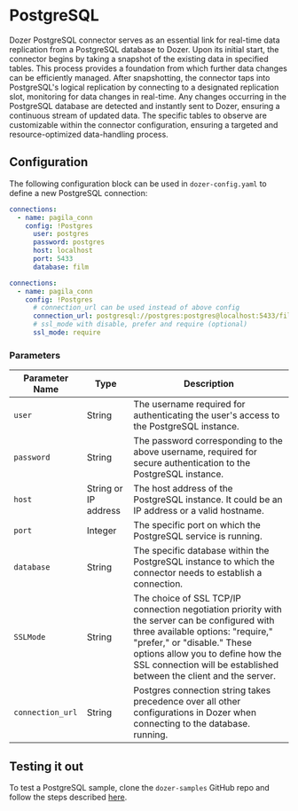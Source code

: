 # PostgreSQL

Dozer PostgreSQL connector serves as an essential link for real-time data replication from a PostgreSQL database to Dozer. Upon its initial start, the connector begins by taking a snapshot of the existing data in specified tables. This process provides a foundation from which further data changes can be efficiently managed. After snapshotting, the connector taps into PostgreSQL's logical replication by connecting to a designated replication slot, monitoring for data changes in real-time. Any changes occurring in the PostgreSQL database are detected and instantly sent to Dozer, ensuring a continuous stream of updated data. The specific tables to observe are customizable within the connector configuration, ensuring a targeted and resource-optimized data-handling process.

## Configuration
The following configuration block can be used in `dozer-config.yaml` to define a new PostgreSQL connection:

```yaml
connections:
  - name: pagila_conn
    config: !Postgres
      user: postgres
      password: postgres
      host: localhost
      port: 5433
      database: film
```

```yaml
connections:
  - name: pagila_conn
    config: !Postgres
      # connection_url can be used instead of above config
      connection_url: postgresql://postgres:postgres@localhost:5433/film
      # ssl_mode with disable, prefer and require (optional)
      ssl_mode: require
```

### Parameters

| **Parameter Name** | **Type**             | **Description**                                                                                                                                                                                                                                                             | 
|--------------------|----------------------|-----------------------------------------------------------------------------------------------------------------------------------------------------------------------------------------------------------------------------------------------------------------------------|
| `user`             | String               | The username required for authenticating the user's access to the PostgreSQL instance.                                                                                                                                                                                      |
| `password`         | String               | The password corresponding to the above username, required for secure authentication to the PostgreSQL instance.                                                                                                                                                            |
| `host`             | String or IP address | The host address of the PostgreSQL instance. It could be an IP address or a valid hostname.                                                                                                                                                                                 |
| `port`             | Integer              | The specific port on which the PostgreSQL service is running.                                                                                                                                                                                                               |
| `database`         | String               | The specific database within the PostgreSQL instance to which the connector needs to establish a connection.                                                                                                                                                                |
| `SSLMode`          | String               | The choice of SSL TCP/IP connection negotiation priority with the server can be configured with three available options: "require," "prefer," or "disable." These options allow you to define how the SSL connection will be established between the client and the server. |
| `connection_url`   | String               | Postgres connection string takes precedence over all other configurations in Dozer when connecting to the database. running.                                                                                                                                                |

## Testing it out

To test a PostgreSQL sample, clone the `dozer-samples` GitHub repo and follow the steps described [here](https://github.com/getdozer/dozer-samples/tree/main/connectors/postgres).


